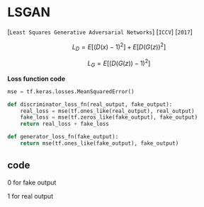 # LSGAN

[`Least Squares Generative Adversarial Networks`]
[`ICCV`] [`2017`]



$$
L_D = E[(D(x) - 1)^2] + E[D(G(z))^2]
$$

$$
L_G = E[(D(G(z)) - 1)^2]
$$



**Loss function code**

```python
mse = tf.keras.losses.MeanSquaredError()

def discriminator_loss_fn(real_output, fake_output):
    real_loss = mse(tf.ones_like(real_output), real_output)
    fake_loss = mse(tf.zeros_like(fake_output), fake_output)
    return real_loss + fake_loss

def generator_loss_fn(fake_output):
	return mse(tf.ones_like(fake_output), fake_output)
```



## code



0 for fake output

1 for real output 